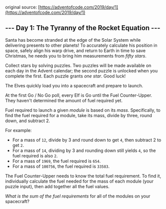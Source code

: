 original source: [https://adventofcode.com/2019/day/1](https://adventofcode.com/2019/day/1)
## --- Day 1: The Tyranny of the Rocket Equation ---
Santa has become stranded at the edge of the Solar System while delivering presents to other planets! To accurately calculate his position in space, safely align his warp drive, and return to Earth in time to save Christmas, he needs you to bring him measurements from <em>fifty stars</em>.

Collect stars by solving puzzles.  Two puzzles will be made available on each day in the Advent calendar; the second puzzle is unlocked when you complete the first.  Each puzzle grants <em>one star</em>. Good luck!

The Elves quickly load you into a spacecraft and prepare to launch.

At the first Go / No Go poll, every Elf is Go until the Fuel Counter-Upper.  They haven't determined the amount of fuel required yet.

Fuel required to launch a given <em>module</em> is based on its <em>mass</em>.  Specifically, to find the fuel required for a module, take its mass, divide by three, round down, and subtract 2.

For example:


 - For a mass of <code>12</code>, divide by 3 and round down to get <code>4</code>, then subtract 2 to get <code>2</code>.
 - For a mass of <code>14</code>, dividing by 3 and rounding down still yields <code>4</code>, so the fuel required is also <code>2</code>.
 - For a mass of <code>1969</code>, the fuel required is <code>654</code>.
 - For a mass of <code>100756</code>, the fuel required is <code>33583</code>.

The Fuel Counter-Upper needs to know the total fuel requirement.  To find it, individually calculate the fuel needed for the mass of each module (your puzzle input), then add together all the fuel values.

<em>What is the sum of the fuel requirements</em> for all of the modules on your spacecraft?


